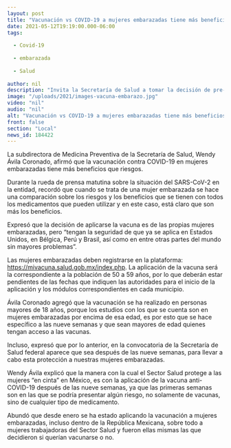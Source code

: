 ```yaml
---
layout: post
title: "Vacunación vs COVID-19 a mujeres embarazadas tiene más beneficios que riesgos"
date: 2021-05-12T19:19:00.000-06:00
tags:
  
  - Covid-19
  
  - embarazada
  
  - Salud
  
author: nil
description: "Invita la Secretaría de Salud a tomar la decisión de pre-registrarse si se es mayor de 18 años y se está en la novena semana de gestación, en la plataforma: https://mivacuna.salud.gob.mx/index.php"
image: "/uploads/2021/images-vacuna-embarazo.jpg"
video: "nil"
audio: "nil"
alt: "Vacunación vs COVID-19 a mujeres embarazadas tiene más beneficios que riesgos"
front: false
section: "Local"
news_id: 184422
---
```


La subdirectora de Medicina Preventiva de la Secretaría de Salud, Wendy Ávila Coronado, afirmó que la vacunación contra COVID-19 en mujeres embarazadas tiene más beneficios que riesgos.

Durante la rueda de prensa matutina sobre la situación del SARS-CoV-2 en la entidad, recordó que cuando se trata de una mujer embarazada se hace una comparación sobre los riesgos y los beneficios que se tienen con todos los medicamentos que pueden utilizar y en este caso, está claro que son más los beneficios.

Expresó que la decisión de aplicarse la vacuna es de las propias mujeres embarazadas, pero “tengan la seguridad de que ya se aplica en Estados Unidos, en Bélgica, Perú y Brasil, así como en entre otras partes del mundo sin mayores problemas”.

Las mujeres embarazadas deben registrarse en la plataforma: https://mivacuna.salud.gob.mx/index.php. La aplicación de la vacuna será la correspondiente a la población de 50 a 59 años, por lo que deberán estar pendientes de las fechas que indiquen las autoridades para el inicio de la aplicación y los módulos correspondientes en cada municipio.

Ávila Coronado agregó que la vacunación se ha realizado en personas mayores de 18 años, porque los estudios con los que se cuenta son en mujeres embarazadas por encima de esa edad, es por esto que se hace específico a las nueve semanas y que sean mayores de edad quienes tengan acceso a las vacunas.

Incluso, expresó que por lo anterior, en la convocatoria de la Secretaría de Salud federal aparece que sea después de las nueve semanas, para llevar a cabo esta protección a nuestras mujeres embarazadas.

Wendy Ávila explicó que la manera con la cual el Sector Salud protege a las mujeres “en cinta” en México, es con la aplicación de la vacuna anti-COVID-19 después de las nueve semanas, ya que las primeras semanas son en las que se podría presentar algún riesgo, no solamente de vacunas, sino de cualquier tipo de medicamento.

Abundó que desde enero se ha estado aplicando la vacunación a mujeres embarazadas, incluso dentro de la  República Mexicana, sobre todo a mujeres trabajadoras del Sector Salud y fueron ellas mismas las que decidieron si querían vacunarse o no.